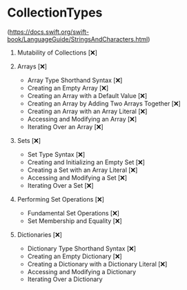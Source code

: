 #  CollectionTypes

 (https://docs.swift.org/swift-book/LanguageGuide/StringsAndCharacters.html)

1. Mutability of Collections [❌]
2. Arrays [❌]
    - Array Type Shorthand Syntax  [❌]
    - Creating an Empty Array  [❌]
    - Creating an Array with a Default Value [❌]
    - Creating an Array by Adding Two Arrays Together [❌]
    - Creating an Array with an Array Literal [❌]
    - Accessing and Modifying an Array [❌]
    - Iterating Over an Array [❌]

2. Sets [❌]
    - Set Type Syntax  [❌]
    - Creating and Initializing an Empty Set  [❌]
    - Creating a Set with an Array Literal [❌]
    - Accessing and Modifying a Set [❌]
    - Iterating Over a Set [❌]

2. Performing Set Operations [❌]
    - Fundamental Set Operations [❌]
    - Set Membership and Equality [❌]

3. Dictionaries [❌]
    - Dictionary Type Shorthand Syntax [❌]
    - Creating an Empty Dictionary [❌]
    - Creating a Dictionary with a Dictionary Literal [❌]
    - Accessing and Modifying a Dictionary
    - Iterating Over a Dictionary
    
    


    
